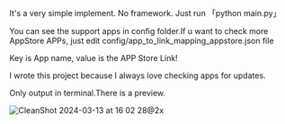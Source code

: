 It's a very simple implement. No framework. Just run 「python main.py」

You can see the support apps in config folder.If u want to check more AppStore APPs, just edit config/app_to_link_mapping_appstore.json file

Key is App name, value is the APP Store Link!

I wrote this project because I always love checking apps for updates.

Only output in terminal.There is a preview.

![CleanShot 2024-03-13 at 16 02 28@2x](https://github.com/jizhi0v0/app-update-cheker/assets/57976101/9a973c4e-81b2-4954-b321-3cc1c18a127d)

